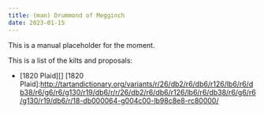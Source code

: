 ```yaml
---
title: (man) Drummond of Megginch
date: 2023-01-15
---
```

This is a manual placeholder for the moment.

This is a list of the kilts and proposals:

- [1820 Plaid][]
[1820 Plaid]:http://tartandictionary.org/variants/r/26/db2/r6/db6/r126/lb6/r6/db38/r6/g6/r6/g130/r19/db6/r/r/26/db2/r6/db6/r126/lb6/r6/db38/r6/g6/r6/g130/r19/db6/r/18-db000064-g004c00-lb98c8e8-rc80000/

